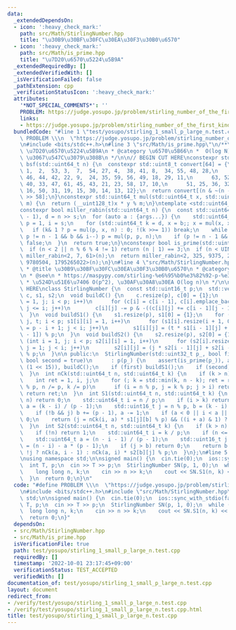 ```yaml
---
data:
  _extendedDependsOn:
  - icon: ':heavy_check_mark:'
    path: src/Math/StirlingNumber.hpp
    title: "\u30B9\u30BF\u30FC\u30EA\u30F3\u30B0\u6570"
  - icon: ':heavy_check_mark:'
    path: src/Math/is_prime.hpp
    title: "\u7D20\u6570\u5224\u5B9A"
  _extendedRequiredBy: []
  _extendedVerifiedWith: []
  _isVerificationFailed: false
  _pathExtension: cpp
  _verificationStatusIcon: ':heavy_check_mark:'
  attributes:
    '*NOT_SPECIAL_COMMENTS*': ''
    PROBLEM: https://judge.yosupo.jp/problem/stirling_number_of_the_first_kind_small_p_large_n
    links:
    - https://judge.yosupo.jp/problem/stirling_number_of_the_first_kind_small_p_large_n
  bundledCode: "#line 1 \"test/yosupo/stirling_1_small_p_large_n.test.cpp\"\n#define\
    \ PROBLEM \\\n  \"https://judge.yosupo.jp/problem/stirling_number_of_the_first_kind_small_p_large_n\"\
    \n#include <bits/stdc++.h>\n#line 3 \"src/Math/is_prime.hpp\"\n/**\n * @title\
    \ \u7D20\u6570\u5224\u5B9A\n * @category \u6570\u5B66\n *  O(log N)\n * constexpr\
    \ \u3067\u547C\u3079\u308B\n */\n\n// BEGIN CUT HERE\nconstexpr std::uint16_t\
    \ bsf(std::uint64_t n) {\n  constexpr std::uint8_t convert[64] = {\n      0, \
    \ 1,  2,  53, 3,  7,  54, 27, 4,  38, 41, 8,  34, 55, 48, 28,\n      62, 5,  39,\
    \ 46, 44, 42, 22, 9,  24, 35, 59, 56, 49, 18, 29, 11,\n      63, 52, 6,  26, 37,\
    \ 40, 33, 47, 61, 45, 43, 21, 23, 58, 17, 10,\n      51, 25, 36, 32, 60, 20, 57,\
    \ 16, 50, 31, 19, 15, 30, 14, 13, 12};\n  return convert[(n & ~(n - 1)) * 157587932685088877\
    \ >> 58];\n}\nconstexpr std::uint64_t mul(std::uint64_t x, std::uint64_t y, std::uint64_t\
    \ m) {\n  return (__uint128_t)x * y % m;\n}\ntemplate <std::uint64_t... args>\n\
    constexpr bool miller_rabin(std::uint64_t n) {\n  const std::uint64_t s = bsf(n\
    \ - 1), d = n >> s;\n  for (auto a : {args...}) {\n    std::uint64_t b = a % n,\
    \ p = 1, i = s;\n    for (std::uint64_t k = d, x = b;; x = mul(x, x, n))\n   \
    \   if (k& 1 ? p = mul(p, x, n) : 0; !(k >>= 1)) break;\n    while (p != 1 &&\
    \ p != n - 1 && b && i--) p = mul(p, p, n);\n    if (p != n - 1 && i != s) return\
    \ false;\n  }\n  return true;\n}\nconstexpr bool is_prime(std::uint64_t n) {\n\
    \  if (n < 2 || n % 6 % 4 != 1) return (n | 1) == 3;\n  if (n < UINT_MAX) return\
    \ miller_rabin<2, 7, 61>(n);\n  return miller_rabin<2, 325, 9375, 28178, 450775,\
    \ 9780504, 1795265022>(n);\n}\n#line 4 \"src/Math/StirlingNumber.hpp\"\n/**\n\
    \ * @title \u30B9\u30BF\u30FC\u30EA\u30F3\u30B0\u6570\n * @category \u6570\u5B66\
    \n * @see\n * https://maspypy.com/stirling-%e6%95%b0%e3%82%92-p-%e3%81%a7%e5%89%b2%e3%81%a3%e3%81%9f%e4%bd%99%e3%82%8a%e3%81%ae%e8%a8%88%e7%ae%97\n\
    \ * \u524D\u51E6\u7406 O(p^2), \u30AF\u30A8\u30EA O(log n)\n */\n\n// BEGIN CUT\
    \ HERE\nclass StirlingNumber {\n  const std::uint16_t p;\n  std::vector<std::vector<std::uint16_t>>\
    \ c, s1, s2;\n  void buildC() {\n    c.resize(p), c[0] = {1};\n    for (int i\
    \ = 1, j; i < p; i++)\n      for (c[i] = c[i - 1], c[i].emplace_back(0), j = 1;\
    \ j <= i; j++)\n        c[i][j] -= p & -((c[i][j] += c[i - 1][j - 1]) >= p);\n\
    \  }\n  void buildS1() {\n    s1.resize(p), s1[0] = {1};\n    for (int i = 1,\
    \ j, t; i < p; s1[i][i] = 1, i++)\n      for (s1[i].resize(i + 1, 0), j = 1, t\
    \ = p - i + 1; j < i; j++)\n        s1[i][j] = (t * s1[i - 1][j] + s1[i - 1][j\
    \ - 1]) % p;\n  }\n  void buildS2() {\n    s2.resize(p), s2[0] = {1};\n    for\
    \ (int i = 1, j; i < p; s2[i][i] = 1, i++)\n      for (s2[i].resize(i + 1, 0),\
    \ j = 1; j < i; j++)\n        s2[i][j] = (j * s2[i - 1][j] + s2[i - 1][j - 1])\
    \ % p;\n  }\n\n public:\n  StirlingNumber(std::uint32_t p_, bool first = true,\
    \ bool second = true)\n      : p(p_) {\n    assert(is_prime(p_)), assert(p_ <\
    \ (1 << 15)), buildC();\n    if (first) buildS1();\n    if (second) buildS2();\n\
    \  }\n  int nCk(std::uint64_t n, std::uint64_t k) {\n    if (k > n) return 0;\n\
    \    int ret = 1, i, j;\n    for (; k = std::min(k, n - k); ret = ret * c[i][j]\
    \ % p, n /= p, k /= p)\n      if (i = n % p, j = k % p; j > i) return 0;\n   \
    \ return ret;\n  }\n  int S1(std::uint64_t n, std::uint64_t k) {\n    if (k >\
    \ n) return 0;\n    std::uint64_t i = n / p;\n    if (i > k) return 0;\n    std::int64_t\
    \ a = (k - i) / (p - 1);\n    std::uint16_t j = n % p, b = (k - i) % (p - 1);\n\
    \    if (!b && j) b += (p - 1), a -= 1;\n    if (a < 0 || i < a || b > j) return\
    \ 0;\n    return (j = nCk(i, a) * s1[j][b] % p) && ((i + a) & 1) ? p - j : j;\n\
    \  }\n  int S2(std::uint64_t n, std::uint64_t k) {\n    if (k > n) return 0;\n\
    \    if (!n) return 1;\n    std::uint64_t i = k / p;\n    if (n <= i) return 0;\n\
    \    std::uint64_t a = (n - i - 1) / (p - 1);\n    std::uint16_t j = k % p, b\
    \ = (n - i) - a * (p - 1);\n    if (j > b) return 0;\n    return b == p - 1 &&\
    \ !j ? nCk(a, i - 1) : nCk(a, i) * s2[b][j] % p;\n  }\n};\n#line 5 \"test/yosupo/stirling_1_small_p_large_n.test.cpp\"\
    \nusing namespace std;\n\nsigned main() {\n  cin.tie(0);\n  ios::sync_with_stdio(false);\n\
    \  int T, p;\n  cin >> T >> p;\n  StirlingNumber SN(p, 1, 0);\n  while (T--) {\n\
    \    long long n, k;\n    cin >> n >> k;\n    cout << SN.S1(n, k) << '\\n';\n\
    \  }\n  return 0;\n}\n"
  code: "#define PROBLEM \\\n  \"https://judge.yosupo.jp/problem/stirling_number_of_the_first_kind_small_p_large_n\"\
    \n#include <bits/stdc++.h>\n#include \"src/Math/StirlingNumber.hpp\"\nusing namespace\
    \ std;\n\nsigned main() {\n  cin.tie(0);\n  ios::sync_with_stdio(false);\n  int\
    \ T, p;\n  cin >> T >> p;\n  StirlingNumber SN(p, 1, 0);\n  while (T--) {\n  \
    \  long long n, k;\n    cin >> n >> k;\n    cout << SN.S1(n, k) << '\\n';\n  }\n\
    \  return 0;\n}"
  dependsOn:
  - src/Math/StirlingNumber.hpp
  - src/Math/is_prime.hpp
  isVerificationFile: true
  path: test/yosupo/stirling_1_small_p_large_n.test.cpp
  requiredBy: []
  timestamp: '2022-10-01 23:17:45+09:00'
  verificationStatus: TEST_ACCEPTED
  verifiedWith: []
documentation_of: test/yosupo/stirling_1_small_p_large_n.test.cpp
layout: document
redirect_from:
- /verify/test/yosupo/stirling_1_small_p_large_n.test.cpp
- /verify/test/yosupo/stirling_1_small_p_large_n.test.cpp.html
title: test/yosupo/stirling_1_small_p_large_n.test.cpp
---
```

